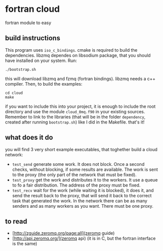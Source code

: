 # fortran cloud

fortran module to easy 

## build instructions
This program uses `iso_c_bindings`.
cmake is required to build the dependencies. libzmq dependes on libsodium package, that you should have installed on your system. Run:
```
./bootstrap.sh
```
this will download libzmq and fzmq (fortran bindings). libzmq needs a c++ compiler. Then, to build the examples:
```
cd cloud
make
```
if you want to include this into your project, it is enough to include the root directory and use the module `cloud_0mq.f90` in your existing sources. Remember to link to the libraries (that will be in the folder `dependency`, created after running `bootstrap.sh`) like I did in the Makefile.
that's it!

## what does it do
you will find 3 very short example executables, that toghether build a cloud network:
 - `test_send` generate some work. It does not block. Once a second checks, without blocking, if some results are available. The work is sent to the proxy (the only part of the network that must be fixed).
 - `test_proxy` get the work and distributes it to the workers. It use a queue to fo a fair distribution. The address of the proxy must be fixed.
 - `test_recv` wait for the work (while waiting it is blocked), it does it, and send the result back to the proxy, that will send it back to the correct task that generated the work.
In the network there can be as many senders and as many workers as you want. There must be one proxy.

## to read
 - [http://zguide.zeromq.org/page:all](zeromq guide)
 - [http://api.zeromq.org/](zeromq api) (it is in C, but the fortran interface is the same)
